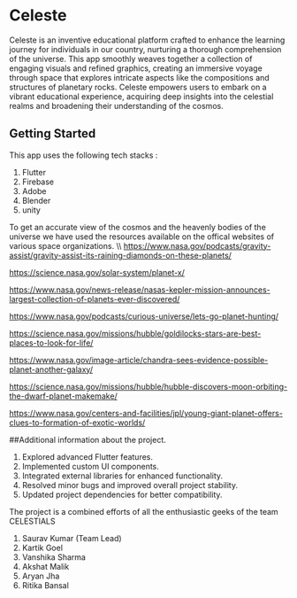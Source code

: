 # Celeste
Celeste is an inventive educational platform crafted to enhance the learning journey for individuals in our country, nurturing a thorough comprehension of the universe. This app smoothly weaves together a collection of engaging visuals and refined graphics, creating an immersive voyage through space that explores intricate aspects like the compositions and structures of planetary rocks. Celeste empowers users to embark on a vibrant educational experience, acquiring deep insights into the celestial realms and broadening their understanding of the cosmos.


## Getting Started
This app uses the following tech stacks :

1. Flutter
2. Firebase
3. Adobe
4. Blender
5. unity


To get an accurate view of the cosmos and the heavenly bodies of the universe we have used the resources available on the offical websites of various space organizations. 
\\\\
https://www.nasa.gov/podcasts/gravity-assist/gravity-assist-its-raining-diamonds-on-these-planets/

https://science.nasa.gov/solar-system/planet-x/

https://www.nasa.gov/news-release/nasas-kepler-mission-announces-largest-collection-of-planets-ever-discovered/

https://www.nasa.gov/podcasts/curious-universe/lets-go-planet-hunting/

https://science.nasa.gov/missions/hubble/goldilocks-stars-are-best-places-to-look-for-life/

https://www.nasa.gov/image-article/chandra-sees-evidence-possible-planet-another-galaxy/

https://science.nasa.gov/missions/hubble/hubble-discovers-moon-orbiting-the-dwarf-planet-makemake/

https://www.nasa.gov/centers-and-facilities/jpl/young-giant-planet-offers-clues-to-formation-of-exotic-worlds/

##Additional information about the project.
1. Explored advanced Flutter features.
2. Implemented custom UI components.
3. Integrated external libraries for enhanced functionality.
4. Resolved minor bugs and improved overall project stability.
5. Updated project dependencies for better compatibility.

The project is a combined efforts of all the enthusiastic geeks of the team CELESTIALS 
1. Saurav Kumar (Team Lead)
2. Kartik Goel
3. Vanshika Sharma
4. Akshat Malik
5. Aryan Jha
6. Ritika Bansal
